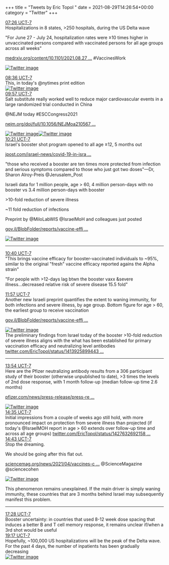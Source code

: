 +++
title = "Tweets by Eric Topol " 
date = 2021-08-29T14:26:54+00:00
category = "Twitter"
+++
<div class="tweet"> 
<div class="profile"> 
<a href="https://twitter.com/erictopol/status/1431986723639025668" target="_blank" rel="noreferer">07:26 UCT-7</a> 
</div> 
<div class="content"> 
Hospitalizations in 8 states, &gt;250 hospitals, during the US Delta wave

"For June 27 - July 24, hospitalization rates were ≥10 times higher in unvaccinated persons compared with vaccinated persons for all age groups across all weeks"

<a href="https://www.medrxiv.org/content/10.1101/2021.08.27.21262356v1" target="_blank" rel="noreferer">medrxiv.org/content/10.1101/2021.08.27 ...</a> 
 #VaccinesWork </div> 
<a href="/twitter/erictopol/images/E99vykRVcAAvAbW.jpg"  ><img src="/twitter/erictopol/images/E99vykRVcAAvAbW.jpg" alt="Twitter image" ></img></a></div> 
<div class="tweet"> 
<div class="profile"> 
<a href="https://twitter.com/erictopol/status/1432004324276662272" target="_blank" rel="noreferer">08:36 UCT-7</a> 
</div> 
<div class="content"> 
This, in today's @nytimes print edition </div> 
<a href="/twitter/erictopol/images/E9-AVmTVgAAuUjl.jpg"  ><img src="/twitter/erictopol/images/E9-AVmTVgAAuUjl.jpg" alt="Twitter image" ></img></a></div> 
<div class="tweet"> 
<div class="profile"> 
<a href="https://twitter.com/erictopol/status/1432024527140175873" target="_blank" rel="noreferer">09:57 UCT-7</a> 
</div> 
<div class="content"> 
Salt substitute really worked well to reduce major cardiovascular events in a large randomized trial conducted in China 

@NEJM today #ESCCongress2021 

<a href="https://www.nejm.org/doi/full/10.1056/NEJMoa2105675?query=featured_home" target="_blank" rel="noreferer">nejm.org/doi/full/10.1056/NEJMoa210567 ...</a> 
 </div> 
<a href="/twitter/erictopol/images/E9-SV9PVIA0uF3v.jpg"  ><img src="/twitter/erictopol/images/E9-SV9PVIA0uF3v.jpg" alt="Twitter image" ></img></a><a href="/twitter/erictopol/images/E9-SXUUUUAMSjbj.jpg"  ><img src="/twitter/erictopol/images/E9-SXUUUUAMSjbj.jpg" alt="Twitter image" ></img></a></div> 
<div class="tweet"> 
<div class="profile"> 
<a href="https://twitter.com/erictopol/status/1432030605554814986" target="_blank" rel="noreferer">10:21 UCT-7</a> 
</div> 
<div class="content"> 
Israel's booster shot program opened to all age ≥12, 5 months out 

<a href="https://www.jpost.com/israel-news/covid-19-in-israel-number-of-serious-patients-rises-again-hospital-strike-goes-on-678025" target="_blank" rel="noreferer">jpost.com/israel-news/covid-19-in-isra ...</a> 


"those who received a booster are ten times more protected from infection and serious symptoms compared to those who just got two doses"—Dr, Sharon Alroy-Preis @Jerusalem_Post</div> 
</div> 
<div class="thread"> 
<div class="thread-content"> 
Israeli data for 1 million people, age &gt; 60, 4 million person-days with no booster vs 3.4 million person-days with booster

&gt;10-fold reduction of severe illness

~11 fold reduction of infections

Preprint by @MiloLabWIS @IsraelMoH and colleagues just posted

<a href="https://www.gov.il/BlobFolder/reports/vaccine-efficacy-safety-follow-up-committee/he/files_publications_corona_booster-27082021.pdf" target="_blank" rel="noreferer">gov.il/BlobFolder/reports/vaccine-effi ...</a> 
 </div> 
<a href="/twitter/erictopol/images/E9-atI9VIAYGSyn.jpg"  ><img src="/twitter/erictopol/images/E9-atI9VIAYGSyn.jpg" alt="Twitter image" ></img></a><hr><div class="profile"> 
<a href="https://twitter.com/erictopol/status/1432035402815209474" target="_blank" rel="noreferer">10:40 UCT-7</a> 
</div> 
<div class="content"> 
"This brings vaccine efficacy for booster-vaccinated individuals to ~95%, similar to the original "fresh" vaccine efficacy reported agains the Alpha strain"



"For people with &gt;12-days lag btwn the booster vaxx &amp;severe illness...decreased relative risk of severe disease 15.5 fold"</div> 
</div> 
<div class="tweet"> 
<div class="profile"> 
<a href="https://twitter.com/erictopol/status/1432054828633444358" target="_blank" rel="noreferer">11:57 UCT-7</a> 
</div> 
<div class="content"> 
Another new Israeli preprint quantifies the extent to waning immunity, for both infections and severe illness, by age group. Bottom figure for age &gt; 60, the earliest group to receive vaccination

<a href="https://www.gov.il/BlobFolder/reports/vaccine-efficacy-safety-follow-up-committee/he/files_publications_corona_immunity-waning-082021.pdf" target="_blank" rel="noreferer">gov.il/BlobFolder/reports/vaccine-effi ...</a> 
 </div> 
<a href="/twitter/erictopol/images/E9-tzKCVkAQ4jUh.jpg"  ><img src="/twitter/erictopol/images/E9-tzKCVkAQ4jUh.jpg" alt="Twitter image" ></img></a></div> 
<div class="thread"> 
<div class="thread-content"> 
The preliminary findings from Israel today of the booster &gt;10-fold reduction of severe illness aligns with the what has been established for primary vaccination efficacy and neutralizing level antibodies <a href="https://twitter.com/EricTopol/status/1413925899443916800" target="_blank" rel="noreferer">twitter.com/EricTopol/status/1413925899443 ...</a> 
</div> 
<hr><div class="profile"> 
<a href="https://twitter.com/erictopol/status/1432084373906419713" target="_blank" rel="noreferer">13:54 UCT-7</a> 
</div> 
<div class="content"> 
Here are the Pfizer neutralizing antibody results from a 306 participant study of their booster (otherwise unpublished to date), &gt;3 times the levels of 2nd dose response, with 1 month follow-up (median follow-up time 2.6 months)

<a href="https://www.pfizer.com/news/press-release/press-release-detail/pfizer-and-biontech-initiate-rolling-submission" target="_blank" rel="noreferer">pfizer.com/news/press-release/press-re ...</a> 
 </div> 
<a href="/twitter/erictopol/images/E9_IeAcUUAQzuwD.jpg"  ><img src="/twitter/erictopol/images/E9_IeAcUUAQzuwD.jpg" alt="Twitter image" ></img></a></div> 
<div class="tweet"> 
<div class="profile"> 
<a href="https://twitter.com/erictopol/status/1432094639553540098" target="_blank" rel="noreferer">14:35 UCT-7</a> 
</div> 
<div class="content"> 
Initial impressions from a couple of weeks ago still hold, with more pronounced impact on protection from severe illness than projected (if today's @IsraelMOH report in age &gt; 60 extends over follow-up time and across all age groups) <a href="https://twitter.com/EricTopol/status/1427632692158468107" target="_blank" rel="noreferer">twitter.com/EricTopol/status/1427632692158 ...</a> 
</div> 
</div> 
<div class="tweet"> 
<div class="profile"> 
<a href="https://twitter.com/erictopol/status/1432096471587778560" target="_blank" rel="noreferer">14:43 UCT-7</a> 
</div> 
<div class="content"> 
Stop the dreaming. 

We should be going after this flat out. 

<a href="https://www.sciencemag.org/news/2021/04/vaccines-can-protect-against-many-coronaviruses-could-prevent-another-pandemic" target="_blank" rel="noreferer">sciencemag.org/news/2021/04/vaccines-c ...</a> 
 @ScienceMagazine @sciencecohen </div> 
<a href="/twitter/erictopol/images/E9_Tl5JUUAQE7d0.jpg"  ><img src="/twitter/erictopol/images/E9_Tl5JUUAQE7d0.jpg" alt="Twitter image" ></img></a></div> 
<div class="thread"> 
<div class="thread-content"> 
This phenomenon remains unexplained. If the main driver is simply waning immunity, these countries that are 3 months behind Israel may subsequently manifest this problem.</div> 
<hr><div class="profile"> 
<a href="https://twitter.com/erictopol/status/1432138204535164933" target="_blank" rel="noreferer">17:28 UCT-7</a> 
</div> 
<div class="content"> 
Booster uncertainty: in countries that used 8-12 week  dose spacing that induces a better B and T cell memory response, it remains unclear if/when a 3rd shot would be useful</div> 
</div> 
<div class="tweet"> 
<div class="profile"> 
<a href="https://twitter.com/erictopol/status/1432165665004081156" target="_blank" rel="noreferer">19:17 UCT-7</a> 
</div> 
<div class="content"> 
Hopefully, ~100,000 US hospitalizations will be the peak of the Delta wave. For the past 4 days, the number of inpatients has been gradually decreasing </div> 
<a href="/twitter/erictopol/images/E-ASxQfVkAI0lcA.jpg"  ><img src="/twitter/erictopol/images/E-ASxQfVkAI0lcA.jpg" alt="Twitter image" ></img></a></div> 


